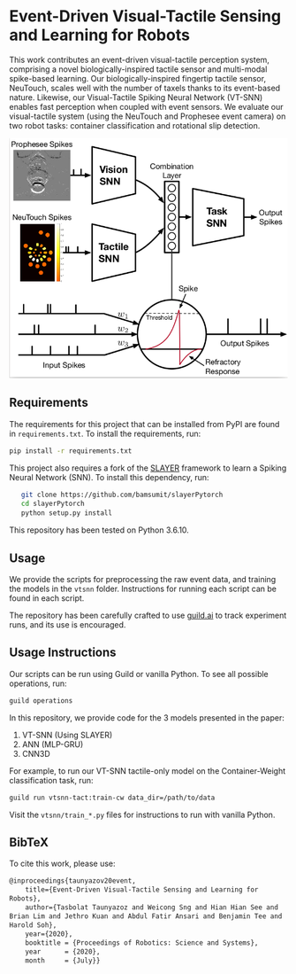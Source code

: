 # Event-Driven Visual-Tactile Sensing and Learning for Robots

This work contributes an event-driven visual-tactile perception system,
comprising a novel biologically-inspired tactile sensor and multi-modal
spike-based learning. Our biologically-inspired fingertip tactile sensor,
NeuTouch, scales well with the number of taxels thanks to its event-based
nature. Likewise, our Visual-Tactile Spiking Neural Network (VT-SNN) enables
fast perception when coupled with event sensors. We evaluate our visual-tactile
system (using the NeuTouch and Prophesee event camera) on two robot tasks:
container classification and rotational slip detection.

![img](img/VT_SNN.png)

## Requirements

The requirements for this project that can be installed from PyPI are found in
`requirements.txt`. To install the requirements, run:

``` bash
pip install -r requirements.txt
```

<!-- TODO -->

This project also requires a fork of the
[SLAYER](https://github.com/bamsumit/slayerPytorch) framework to learn a Spiking
Neural Network (SNN). To install this dependency, run:

``` bash
   git clone https://github.com/bamsumit/slayerPytorch
   cd slayerPytorch
   python setup.py install
```

This repository has been tested on Python 3.6.10.

## Usage

We provide the scripts for preprocessing the raw event data, and training the
models in the `vtsnn` folder. Instructions for running each script can be found
in each script. 

The repository has been carefully crafted to use
[guild.ai](https://github.com/guildai/guildai) to track experiment runs, and its
use is encouraged.

## Usage Instructions

Our scripts can be run using Guild or vanilla Python. To see all possible operations, run:

``` bash
guild operations
```

In this repository, we provide code for the 3 models presented in the paper:

1. VT-SNN (Using SLAYER)
2. ANN (MLP-GRU)
3. CNN3D

For example, to run our VT-SNN tactile-only model on the Container-Weight classification task, run:

``` bash
guild run vtsnn-tact:train-cw data_dir=/path/to/data
```

Visit the `vtsnn/train_*.py` files for instructions to run with vanilla Python.

## BibTeX

To cite this work, please use:

``` text
@inproceedings{taunyazov20event,
    title={Event-Driven Visual-Tactile Sensing and Learning for Robots}, 
    author={Tasbolat Taunyazoz and Weicong Sng and Hian Hian See and Brian Lim and Jethro Kuan and Abdul Fatir Ansari and Benjamin Tee and Harold Soh},
    year={2020},  
    booktitle = {Proceedings of Robotics: Science and Systems}, 
    year      = {2020}, 
    month     = {July}}
```
